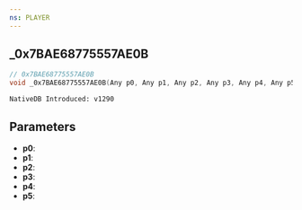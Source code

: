 ```yaml
---
ns: PLAYER
---
```

## _0x7BAE68775557AE0B

```c
// 0x7BAE68775557AE0B
void _0x7BAE68775557AE0B(Any p0, Any p1, Any p2, Any p3, Any p4, Any p5);
```

```
NativeDB Introduced: v1290
```

## Parameters
* **p0**:
* **p1**:
* **p2**:
* **p3**:
* **p4**:
* **p5**:
